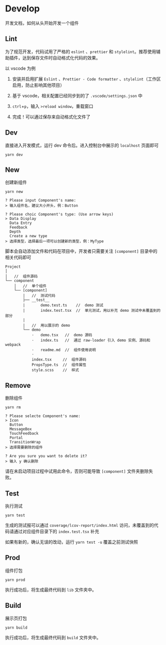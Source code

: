 # Develop

开发文档，如何从头开始开发一个组件

## Lint

为了规范开发，代码试用了严格的 `eslint` 、`prettier` 和 `stylelint`。推荐使用辅助插件，达到保存文件时自动格式化代码的效果。

以 vscode 为例

1. 安装并启用扩展 `Eslint` 、`Prettier - Code formatter` 、`stylelint`（工作区启用，防止影响其他项目）

2. 基于 vscode，相关配置已经同步到的了 `.vscode/settings.json` 中

3. `ctrl`+`p`，输入 `>reload window`，重载窗口

4. 完成！可以通过保存来自动格式化文件了

## Dev

直接进入开发模式，运行 dev 命令后。进入控制台中展示的 `localhost` 页面即可

```
yarn dev
```

## New

创建新组件

```
yarn new
```

```
? Please input Component's name:
> 输入组件名，建议大小开头，例：Button

? Please choic Component's type: (Use arrow keys)
> Data Display
  Data Entry
  Feedback
  Depth
  Create a new type
> 选择类型，选择最后一项可以创建新的类型，例：MyType
```

脚本会自动添加文件和代码在项目中，开发者只需要关注 `[component]` 目录中的相关代码即可

```
Project
│
│   //  组件源码
└── component
    │   //  单个组件
    └── [component]
        |   //  测试代码
        ├── __test__
        |       demo.test.ts    //  demo 测试
        |       index.test.tsx  //  单元测试，用以补充 demo 测试中未覆盖到的部分
        |
        |   //  用以展示的 demo
        └── demo
            ·   demo.tsx   //  demo 源码
            ·   index.ts   //  通过 raw-loader 引入 demo 实例、源码和 webpack
            ·   readme.md  //  组件使用说明
            ·
            index.tsx     //  组件源码
            PropsType.ts  //  组件属性
            style.scss    //  样式
```

## Remove

删除组件

```
yarn rm
```

```
? Please selecte Component's name:
> Icon
  Button
  MessageBox
  TouchFeedback
  Portal
  TransitionWrap
> 选择需要删除的组件

? Are you sure you want to delete it?
> 输入 y 确认删除
```

请在未启动项目过程中试用此命令，否则可能导致 `[component]` 文件夹删除失败。

## Test

执行测试

```
yarn test
```

生成的测试报可以通过 `coverage/lcov-report/index.html` 访问，未覆盖到的代码请通过对应组件目录下的 `index.test.tsx` 补充

如果有新的，确认无误的改动，运行 `yarn test -u` 覆盖之前测试快照

## Prod

组件打包

```
yarn prod
```

执行成功后，将生成最终代码到 `lib` 文件夹中。

## Build

展示页打包

```
yarn build
```

执行成功后，将生成最终代码到 `build` 文件夹中。
